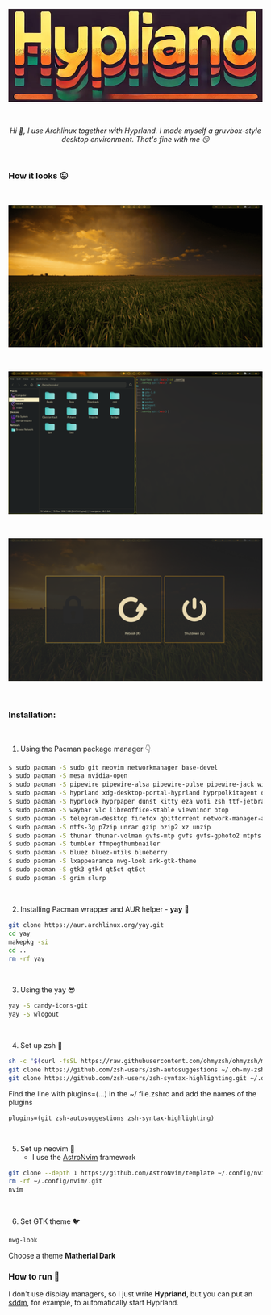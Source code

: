 <div align = center>
  
![Hyprland logo](README/Hyprland.webp)

</div>

<br>

<div align = center>
  
*Hi :wave:, I use Archlinux together with Hyprland. I made myself a gruvbox-style desktop environment. That's fine with me :smirk:*

</div>

<br>

### How it looks :stuck_out_tongue:

<br>

![Preview A]

<br>

![Preview B]

<br>

![Preview C]

<br>

### Installation:

<br>

1. Using the Pacman package manager :point_down:

```bash
$ sudo pacman -S sudo git neovim networkmanager base-devel
$ sudo pacman -S mesa nvidia-open
$ sudo pacman -S pipewire pipewire-alsa pipewire-pulse pipewire-jack wireplumber
$ sudo pacman -S hyprland xdg-desktop-portal-hyprland hyprpolkitagent qt5wayland qt6wayland
$ sudo pacman -S hyprlock hyprpaper dunst kitty eza wofi zsh ttf-jetbrains-mono-nerd
$ sudo pacman -S waybar vlc libreoffice-stable viewninor btop
$ sudo pacman -S telegram-desktop firefox qbittorrent network-manager-applet
$ sudo pacman -S ntfs-3g p7zip unrar gzip bzip2 xz unzip
$ sudo pacman -S thunar thunar-volman gvfs-mtp gvfs gvfs-gphoto2 mtpfs android-udev thunar-archive-plugin file-roller
$ sudo pacman -S tumbler ffmpegthumbnailer
$ sudo pacman -S bluez bluez-utils blueberry
$ sudo pacman -S lxappearance nwg-look ark-gtk-theme
$ sudo pacman -S gtk3 gtk4 qt5ct qt6ct
$ sudo pacman -S grim slurp
```

<br>

2. Installing Pacman wrapper and AUR helper - **yay** :baby_bottle:

```bash
git clone https://aur.archlinux.org/yay.git
cd yay
makepkg -si
cd ..
rm -rf yay
```

<br>

3. Using the yay :sunglasses:

```bash
yay -S candy-icons-git
yay -S wlogout
```

<br>

4. Set up zsh :wrench:

```bash
sh -c "$(curl -fsSL https://raw.githubusercontent.com/ohmyzsh/ohmyzsh/master/tools/install.sh)"
git clone https://github.com/zsh-users/zsh-autosuggestions ~/.oh-my-zsh/custom/plugins/zsh-autosuggestions
git clone https://github.com/zsh-users/zsh-syntax-highlighting.git ~/.oh-my-zsh/custom/plugins/zsh-syntax-highlighting

```

Find the line with plugins=(...) in the ~/ file.zshrc and add the names of the plugins

```
plugins=(git zsh-autosuggestions zsh-syntax-highlighting)

```

<br>

5. Set up neovim :page_with_curl:
   - I use the [AstroNvim](https://astronvim.com/) framework

```bash
git clone --depth 1 https://github.com/AstroNvim/template ~/.config/nvim
rm -rf ~/.config/nvim/.git
nvim
```

<br>

6. Set GTK theme :bird:

```bash
nwg-look
```

Choose a theme **Matherial Dark**

### How to run :ghost:

I don't use display managers, so I just write **Hyprland**, but you can put an [sddm](https://github.com/sddm/sddm), for example, to automatically start Hyprland.

<!----------------------------------{ Images }--------------------------------->

[Preview A]: https://github.com/dark-tonzako/hyprland/blob/main/README/sc1.png
[Preview B]: https://github.com/dark-tonzako/hyprland/blob/main/README/sc2.png
[Preview C]: https://github.com/dark-tonzako/hyprland/blob/main/README/sc3.png
